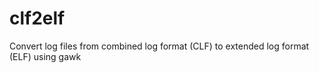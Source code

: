 clf2elf
=======

Convert log files from combined log format (CLF) to extended log format (ELF) using gawk
